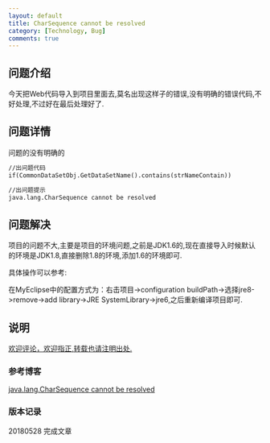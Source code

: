 ```yaml
---
layout: default
title: CharSequence cannot be resolved
category: [Technology, Bug]
comments: true
---
```


## 问题介绍

今天把Web代码导入到项目里面去,莫名出现这样子的错误,没有明确的错误代码,不好处理,不过好在最后处理好了.





## 问题详情

问题的没有明确的
```markdown
//出问题代码
if(CommonDataSetObj.GetDataSetName().contains(strNameContain)) 

//出问题提示
java.lang.CharSequence cannot be resolved
```





## 问题解决

项目的问题不大,主要是项目的环境问题,之前是JDK1.6的,现在直接导入时候默认的环境是JDK1.8,直接删除1.8的环境,添加1.6的环境即可.

具体操作可以参考:

在MyEclipse中的配置方式为：右击项目->configuration buildPath->选择jre8->remove->add library->JRE SystemLibrary->jre6,之后重新编译项目即可.


## 说明

[欢迎评论，欢迎指正,转载也请注明出处.](https://wangkun19930608.github.io/technology/bug/2018/05/28/company-bug-charsequence/)

### 参考博客

[java.lang.CharSequence cannot be resolved](https://www.cnblogs.com/wangpei/p/4730086.html)

### 版本记录

20180528 完成文章
